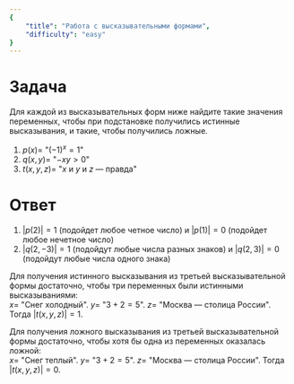```yaml
---
{
    "title": "Работа с высказывательными формами",
    "difficulty": "easy"
}
---
```


# Задача

Для каждой из высказывательных форм ниже найдите такие значения переменных, чтобы при подстановке получились истинные высказывания, и такие, чтобы получились ложные.

1. $p(x) =$ "$(-1)^x = 1$"
2. $q(x,y) =$ "$-xy > 0$"
3. $t(x,y,z) =$ "$x$ и $y$ и $z$ — правда"

# Ответ

1. $|p(2)| = 1$ (подойдет любое четное число) и $|p(1)| = 0$ (подойдет любое нечетное число)
2. $|q(2,-3)| = 1$ (подойдут любые числа разных знаков) и $|q(2,3)| = 0$ (подойдут любые числа одного знака)

Для получения истинного высказывания из третьей высказывательной формы достаточно, чтобы три переменных были истинными высказываниями:<br>
$x =$ "Снег холодный". $y =$ "$3+2=5$". $z =$ "Москва — столица России". Тогда $|t(x,y,z)| = 1$.

Для получения ложного высказывания из третьей высказывательной формы достаточно, чтобы хотя бы одна из переменных оказалась ложной:<br>
$x =$ "Снег теплый". $y =$ "$3+2=5$". $z =$ "Москва — столица России". Тогда $|t(x,y,z)| = 0$.

#